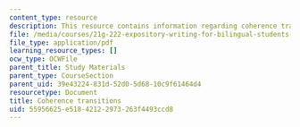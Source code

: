 ```yaml
---
content_type: resource
description: This resource contains information regarding coherence transitions.
file: /media/courses/21g-222-expository-writing-for-bilingual-students-fall-2002/55956625e51842122973263f4493ccd8_MIT21G_222F02_coherence.pdf
file_type: application/pdf
learning_resource_types: []
ocw_type: OCWFile
parent_title: Study Materials
parent_type: CourseSection
parent_uid: 39e43224-831d-52d0-5d68-10c9f61464d4
resourcetype: Document
title: Coherence transitions
uid: 55956625-e518-4212-2973-263f4493ccd8
---
```

